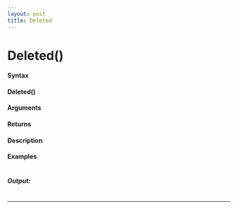 ```yaml
---
layout: post
title: Deleted
---
```


# Deleted()


#### Syntax

#### Deleted()

#### Arguments

#### Returns

#### Description

#### Examples

```

```

##### Output:

```

```

---